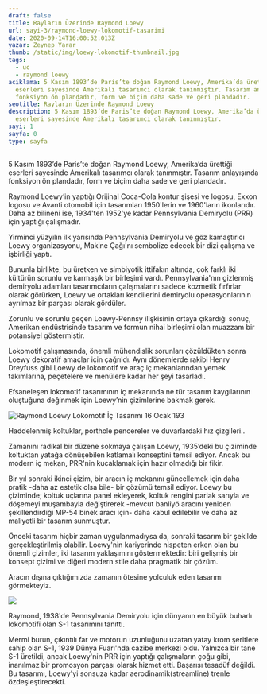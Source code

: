 ```yaml
---
draft: false
title: Rayların Üzerinde Raymond Loewy
url: sayi-3/raymond-loewy-lokomotif-tasarimi
date: 2020-09-14T16:00:52.013Z
yazar: Zeynep Yarar
thumb: /static/img/loewy-lokomotif-thumbnail.jpg
tags:
  - uc
  - raymond loewy
aciklama: 5 Kasım 1893’de Paris’te doğan Raymond Loewy, Amerika’da ürettiği
  eserleri sayesinde Amerikalı tasarımcı olarak tanınmıştır. Tasarım anlayışında
  fonksiyon ön plandadır, form ve biçim daha sade ve geri plandadır.
seotitle: Rayların Üzerinde Raymond Loewy
description: 5 Kasım 1893’de Paris’te doğan Raymond Loewy, Amerika’da ürettiği
  eserleri sayesinde Amerikalı tasarımcı olarak tanınmıştır.
sayi: 1
sayfa: 0
type: sayfa
---
```

5 Kasım 1893’de Paris’te doğan Raymond Loewy, Amerika’da ürettiği eserleri sayesinde Amerikalı tasarımcı olarak tanınmıştır. Tasarım anlayışında fonksiyon ön plandadır, form ve biçim daha sade ve geri plandadır. 

Raymond Loewy’in yaptığı Orijinal Coca-Cola kontur şişesi ve logosu, Exxon logosu ve Avanti otomobil için tasarımları 1950'lerin ve 1960'ların ikonlarıdır. Daha az bilineni ise, 1934'ten 1952'ye kadar Pennsylvania Demiryolu (PRR) için yaptığı çalışmadır.

Yirminci yüzyılın ilk yarısında Pennsylvania Demiryolu ve göz kamaştırıcı Loewy organizasyonu, Makine Çağı'nı sembolize edecek bir dizi çalışma ve işbirliği yaptı.

Bununla birlikte, bu üretken ve simbiyotik ittifakın altında, çok farklı iki kültürün sorunlu ve karmaşık bir birleşimi vardı. Pennsylvania'nın gizlenmiş demiryolu adamları tasarımcıların çalışmalarını sadece kozmetik fırfırlar olarak görürken, Loewy ve ortakları kendilerini demiryolu operasyonlarının ayrılmaz bir parçası olarak gördüler.

Zorunlu ve sorunlu geçen Loewy-Pennsy ilişkisinin ortaya çıkardığı sonuç, Amerikan endüstrisinde tasarım ve formun nihai birleşimi olan muazzam bir potansiyel göstermiştir.

Lokomotif çalışmasında, önemli mühendislik sorunları çözüldükten sonra Loewy dekoratif amaçlar için çağrıldı. Aynı dönemlerde rakibi Henry Dreyfuss gibi Loewy de lokomotif ve araç iç mekanlarından yemek takımlarına, peçetelere ve menülere kadar her şeyi tasarladı.

Efsaneleşen lokomotif tasarımının iç mekanında ne tür tasarım kaygılarının oluştuğuna değinmek için Loewy’nin çizimlerine bakmak gerek.

![Raymond Loewy Lokomotif İç Tasarımı 16 Ocak 193](/img/raymond-loewy-lokomotif-1935.jpg)

Haddelenmiş koltuklar, porthole pencereler ve duvarlardaki hız çizgileri..

Zamanını radikal bir düzene sokmaya çalışan Loewy, 1935’deki bu çiziminde koltuktan yatağa dönüşebilen katlamalı konseptini temsil ediyor. Ancak bu modern iç mekan, PRR'nin kucaklamak için hazır olmadığı bir fikir.

Bir yıl sonraki ikinci çizim, bir aracın iç mekanını güncellemek için daha pratik -daha az estetik olsa bile- bir çözümü temsil ediyor. Loewy bu çiziminde; koltuk uçlarına panel ekleyerek, koltuk rengini parlak sarıyla ve döşemeyi muşambayla değiştirerek -mevcut banliyö aracını yeniden şekillendirdiği MP-54 binek aracı için- daha kabul edilebilir ve daha az maliyetli bir tasarım sunmuştur.

Önceki tasarım hiçbir zaman uygulanmadıysa da, sonraki tasarım bir şekilde gerçekleştirilmiş olabilir. Loewy'nin kariyerinde nispeten erken olan bu önemli çizimler, iki tasarım yaklaşımını göstermektedir: biri gelişmiş bir konsept çizimi ve diğeri modern stile daha pragmatik bir çözüm.        

Aracın dışına çıktığımızda zamanın ötesine yolculuk eden tasarımı görmekteyiz.

![](/img/raymond-loewy-collage.jpg)

Raymond, 1938'de Pennsylvania Demiryolu için dünyanın en büyük buharlı lokomotifi olan S-1 tasarımını tanıttı. 

Mermi burun, çıkıntılı far ve motorun uzunluğunu uzatan yatay krom şeritlere sahip olan S-1, 1939 Dünya Fuarı'nda cazibe merkezi oldu. Yalnızca bir tane S-1 üretildi, ancak Loewy'nin PRR için yaptığı çalışmaların çoğu gibi, inanılmaz bir promosyon parçası olarak hizmet etti. Başarısı tesadüf değildi. Bu tasarımı, Loewy'yi sonsuza kadar aerodinamik(streamline) trenle özdeşleştirecekti.